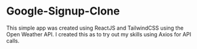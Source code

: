 # Google-Signup-Clone

This simple app was created using ReactJS and TailwindCSS using the Open Weather API. I created this as to try out my skills using Axios for API calls.  
